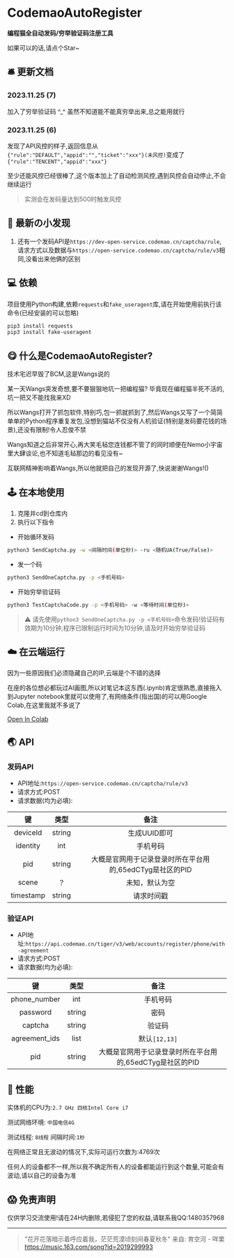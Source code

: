 # CodemaoAutoRegister

**编程猫全自动发码/穷举验证码注册工具**

如果可以的话,请点个Star~

## 🛎 更新文档

### 2023.11.25 (7)

加入了穷举验证码 ^_^ 虽然不知道能不能真穷举出来,总之能用就行

### 2023.11.25 (6)

发现了API风控的样子,返回信息从`{"rule":"DEFAULT","appid":"","ticket":"xxx"}(未风控)`变成了`{"rule":"TENCENT","appid":"xxx"}`

至少还能风控已经很棒了,这个版本加上了自动检测风控,遇到风控会自动停止,不会继续运行

> 实测会在发码量达到500时触发风控

## 🤔 最新の小发现

1. 还有一个发码API是`https://dev-open-service.codemao.cn/captcha/rule`,请求方式以及数据与`https://open-service.codemao.cn/captcha/rule/v3`相同,没看出来他俩的区别

## 💻 依赖

项目使用Python构建,依赖`requests`和`fake_useragent`库,请在开始使用前执行该命令(已经安装的可以忽略)

```bash
pip3 install requests
pip3 install fake-useragent
```

## 😋 什么是CodemaoAutoRegister?

技术宅迟早毁了BCM,这是Wangs说的

某一天Wangs突发奇想,要不要狠狠地坑一把编程猫? 毕竟现在编程猫半死不活的,坑一把又不能找我来XD

所以Wangs打开了抓包软件,特别巧,包一抓就抓到了,然后Wangs又写了一个简简单单的Python程序重复发包,没想到猫站不仅没有人机验证(特别是发码要花钱的场景),还没有限制!令人忍俊不禁

Wangs知道之后非常开心,再大笑毛毡您连钱都不管了的同时顺便在Nemo小宇宙里大肆谈论,也不知道毛毡那边的看见没有~

互联网精神影响着Wangs,所以他就把自己的发现开源了,快说谢谢Wangs!()

## 🕹 在本地使用

1. 克隆并cd到仓库内
2. 执行以下指令

- 开始循环发码

```bash
python3 SendCaptcha.py -w <间隔时间(单位秒)> -ru <随机UA(True/False)>
```

- 发一个码

```bash
python3 SendOneCaptcha.py -p <手机号码>
```

- 开始穷举验证码

```bash
python3 TestCaptchaCode.py -p <手机号码> -w <等待时间(单位秒)>
```

> ⚠️ 请先使用`python3 SendOneCaptcha.py -p <手机号码>`命令发码!验证码有效期为10分钟,程序已限制运行时间为10分钟,请及时开始穷举验证码

## ☁️ 在云端运行

因为一些原因我们必须隐藏自己的IP,云端是个不错的选择

在座的各位想必都玩过AI画图,所以对笔记本这东西(.ipynb)肯定很熟悉,直接拖入到Jupyter notebook里就可以使用了,有网络条件(指出国)的可以用Google Colab,在这里我就不多说了

[Open In Colab](https://colab.research.google.com/github/Wangs-official/CodemaoAutoRegister/blob/main/CodemaoAutoRegister.ipynb)

## 🌏 API

### 发码API

- API地址:`https://open-service.codemao.cn/captcha/rule/v3`
- 请求方式:POST
- 请求数据(均为必填):

|    键     |  类型  |             备注             |
| :-------: | :----: | :--------------------------: |
| deviceId  | string |         生成UUID即可         |
| identity  |  int   |           手机号码           |
|    pid    | string | 大概是官网用于记录登录时所在平台用的,65edCTyg是社区的PID |
|   scene   |   ？   |        未知，默认为空        |
| timestamp | string |          请求时间戳          |

### 验证API

- API地址:`https://api.codemao.cn/tiger/v3/web/accounts/register/phone/with-agreement`
- 请求方式:POST
- 请求数据(均为必填):

|      键       |  类型  |             备注             |
| :-----------: | :----: | :--------------------------: |
| phone_number  |  int   |           手机号码           |
|   password    | string |             密码             |
|    captcha    | string |            验证码            |
| agreement_ids |  list  |        默认`[12,13]`         |
|      pid      | string | 大概是官网用于记录登录时所在平台用的,65edCTyg是社区的PID |

## 🧠 性能

实体机的CPU为:`2.7 GHz 四核Intel Core i7`

测试网络环境: `中国电信4G`

测试线程: `8线程` 间隔时间:`1秒`

在网络正常且无波动的情况下,实际可运行次数为:4769次

任何人的设备都不一样,所以我不确定所有人的设备都能运行到这个数量,可能会有波动,请以自己的设备为准


## 😱 免责声明

仅供学习交流使用!请在24H内删除,若侵犯了您的权益,请联系我QQ:1480357968

___


> "花开花落暗示着呼应着我，茫茫荒漠顷刻间春夏秋冬" 来自: 育空河 - 咩栗 https://music.163.com/song?id=2019299993
